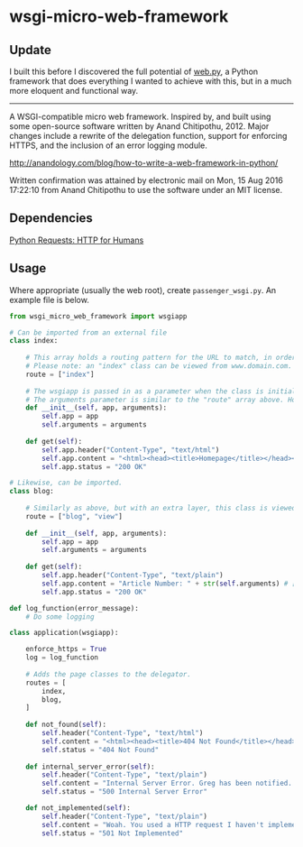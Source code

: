 # wsgi-micro-web-framework

## Update
I built this before I discovered the full potential of [web.py](https://github.com/webpy/webpy), a Python framework that does everything I wanted to achieve with this, but in a much more eloquent and functional way.

---

A WSGI-compatible micro web framework. Inspired by, and built using some open-source software written by Anand Chitipothu, 2012. Major changes include a rewrite of the delegation function, support for enforcing HTTPS, and the inclusion of an error logging module.

http://anandology.com/blog/how-to-write-a-web-framework-in-python/

Written confirmation was attained by electronic mail on Mon, 15 Aug 2016 17:22:10 from Anand Chitipothu to use the software under an MIT license.

## Dependencies
[Python Requests: HTTP for Humans](https://github.com/kennethreitz/requests)

## Usage
Where appropriate (usually the web root), create `passenger_wsgi.py`. An example file is below.

```python
from wsgi_micro_web_framework import wsgiapp

# Can be imported from an external file
class index:
    
    # This array holds a routing pattern for the URL to match, in order to delegate to this class.
    # Please note: an "index" class can be viewed from www.domain.com. There is an clause to pass any lack of path, to "index".
    route = ["index"]
    
    # The wsgiapp is passed in as a parameter when the class is initialised. POST/GET data etc. can be extracted from it as normal.
    # The arguments parameter is similar to the "route" array above. However, it contains the full URL path.
    def __init__(self, app, arguments):
        self.app = app
        self.arguments = arguments
    
    def get(self):
        self.app.header("Content-Type", "text/html")
        self.app.content = "<html><head><title>Homepage</title></head><body><h1>Welcome</h1></body></html>"
        self.app.status = "200 OK"

# Likewise, can be imported.
class blog:
    
    # Similarly as above, but with an extra layer, this class is viewed at www.domain.com/blog/view/any_additional_arguments
    route = ["blog", "view"]
    
    def __init__(self, app, arguments):
        self.app = app
        self.arguments = arguments
    
    def get(self):
        self.app.header("Content-Type", "text/plain")
        self.app.content = "Article Number: " + str(self.arguments) # ["blog", "view", "any_additional_arguments"]
        self.app.status = "200 OK"

def log_function(error_message):
    # Do some logging

class application(wsgiapp):

    enforce_https = True
    log = log_function
    
    # Adds the page classes to the delegator.
    routes = [
        index,
        blog,
    ]
    
    def not_found(self):
        self.header("Content-Type", "text/html")
        self.content = "<html><head><title>404 Not Found</title></head><body><h1>Uh oh!</h1><h2>You're lost!</h2></body></html>"
        self.status = "404 Not Found"
	
    def internal_server_error(self):
        self.header("Content-Type", "text/plain")
        self.content = "Internal Server Error. Greg has been notified. If you have the time, please send him an email saying what happened at developer@gregbrimble.com. Thanks!"
        self.status = "500 Internal Server Error"

    def not_implemented(self):
        self.header("Content-Type", "text/plain")
        self.content = "Woah. You used a HTTP request I haven't implemented yet. Give it time. If you need it, send me an email at hello@gregbrimble.com, and I'll see what I can do."
        self.status = "501 Not Implemented"
```
